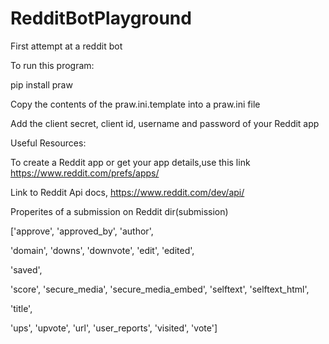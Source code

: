 # RedditBotPlayground
First attempt at a reddit bot 

To run this program:

pip install praw

Copy the contents of the praw.ini.template into a praw.ini file


Add the client secret, client id, username and password of your Reddit app

Useful Resources: 

To create a Reddit app or get your app details,use this link https://www.reddit.com/prefs/apps/

Link to Reddit Api docs, https://www.reddit.com/dev/api/

Properites of a submission on Reddit 
dir(submission)
 
['approve',
'approved_by',
'author',
 
'domain',
'downs',
'downvote',
'edit',
'edited',
 
'saved',
 
'score',
'secure_media',
'secure_media_embed',
'selftext',
'selftext_html',
 
'title',
 
'ups',
'upvote',
'url',
'user_reports',
'visited',
'vote']
